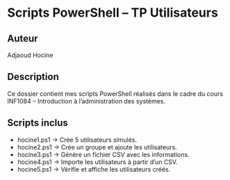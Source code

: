 # Scripts PowerShell – TP Utilisateurs

## Auteur
Adjaoud Hocine

## Description
Ce dossier contient mes scripts PowerShell réalisés dans le cadre du cours INF1084 – Introduction à l’administration des systèmes.

## Scripts inclus
- hocine1.ps1 → Crée 5 utilisateurs simulés.  
- hocine2.ps1 → Crée un groupe et ajoute les utilisateurs.  
- hocine3.ps1 → Génère un fichier CSV avec les informations.  
- hocine4.ps1 → Importe les utilisateurs à partir d’un CSV.  
- hocine5.ps1 → Vérifie et affiche les utilisateurs créés.  

